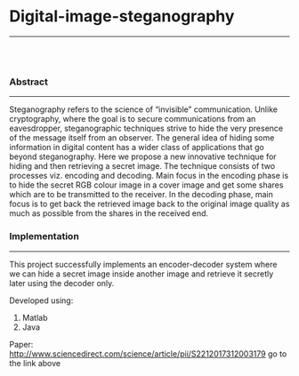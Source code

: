 <h1>Digital-image-steganography</h1>
<hr>
<br>
<br>

<h3>Abstract</h3>
<hr>

Steganography refers to the science of “invisible” communication. Unlike cryptography, 
where the goal is to secure communications from an eavesdropper, steganographic techniques 
strive to hide the very presence of the message itself from an observer. The general idea 
of hiding some information in digital content has a wider class of applications that go 
beyond steganography. Here we propose a new innovative technique for hiding and then retrieving 
a secret image. The technique consists of two processes viz. encoding and decoding. Main focus 
in the encoding phase is to hide the secret RGB colour image in a cover image and get some shares 
which are to be transmitted to the receiver. In the decoding phase, main focus is to get back the 
retrieved image back to the original image quality as much as possible from the shares in the 
received end.

<h3>Implementation</h3>
<hr>

This project successfully implements an encoder-decoder system where we can hide a secret image 
inside another image and retrieve it secretly later using the decoder only.

Developed using:

1. Matlab
2. Java


Paper: http://www.sciencedirect.com/science/article/pii/S2212017312003179
go to the link above
